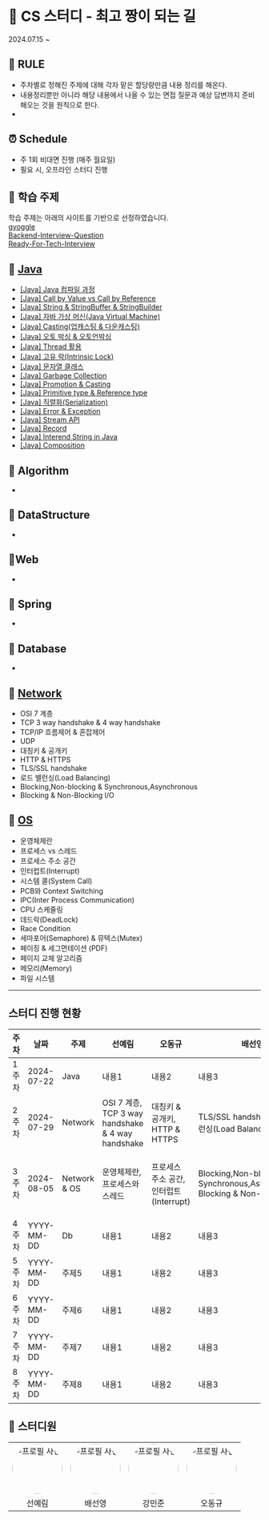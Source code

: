# 🚀 CS 스터디 - 최고 짱이 되는 길
2024.07.15 ~


## 📃 RULE
- 주차별로 정해진 주제에 대해 각자 맡은 할당량만큼 내용 정리를 해온다.
- 내용정리뿐만 아니라 해당 내용에서 나올 수 있는 면접 질문과 예상 답변까지 준비해오는 것을 원칙으로 한다.
- 

## ⏰ Schedule
- 주 1회 비대면 진행 (매주 월요일)
- 필요 시, 오프라인 스터디 진행

## 📜 학습 주제
학습 주제는 아래의 사이트를 기반으로 선정하였습니다.
<br>
<a href="https://github.com/gyoogle/tech-interview-for-developer">gyoggle</a>
<br>
<a href="https://github.com/ksundong/backend-interview-question">Backend-Interview-Question</a>
<br>
<a href="https://github.com/WooVictory/Ready-For-Tech-Interview?tab=readme-ov-file">Ready-For-Tech-Interview</a>

## 📌 [Java](https://github.com/SunYerim/CSStudy/tree/master/Java)
- [[Java] Java 컴파일 과정]()
 - [[Java] Call by Value vs Call by Reference]()
  - [[Java] String & StringBuffer & StringBuilder]()
  - [[Java] 자바 가상 머신(Java Virtual Machine)]()
  - [[Java] Casting(업캐스팅 & 다운캐스팅)]()
  - [[Java] 오토 박싱 & 오토언박싱]()
  - [[Java] Thread 활용]()
  - [[Java] 고유 락(Intrinsic Lock)]()
  - [[Java] 문자열 클래스]() 
  - [[Java] Garbage Collection]() 
  - [[Java] Promotion & Casting]()
  - [[Java] Primitive type & Reference type]()
  - [[Java] 직렬화(Serialization)]()
  - [[Java] Error & Exception]()
  - [[Java] Stream API]()
  - [[Java] Record]()
  - [[Java] Interend String in Java]()
  - [[Java] Composition]()
  
## 📌 Algorithm
- 
## 📌 DataStructure
- 
## 📌Web
- 
## 📌 Spring
- 
## 📌 Database
- 
## 📌 [Network](https://github.com/SunYerim/CSStudy/tree/master/Network)
- OSI 7 계층
- TCP 3 way handshake & 4 way handshake
- TCP/IP 흐름제어 & 혼잡제어
- UDP
- 대칭키 & 공개키
- HTTP & HTTPS
- TLS/SSL handshake
- 로드 밸런싱(Load Balancing)
- Blocking,Non-blocking & Synchronous,Asynchronous
- Blocking & Non-Blocking I/O

## 📌 [OS](https://github.com/SunYerim/CSStudy/tree/master/OS)
- 운영체제란
- 프로세스 vs 스레드
- 프로세스 주소 공간
- 인터럽트(Interrupt)
- 시스템 콜(System Call)
- PCB와 Context Switching
- IPC(Inter Process Communication)
- CPU 스케줄링
- 데드락(DeadLock)
- Race Condition
- 세마포어(Semaphore) & 뮤텍스(Mutex)
- 페이징 & 세그먼테이션 (PDF)
- 페이지 교체 알고리즘
- 메모리(Memory)
- 파일 시스템



---
## 스터디 진행 현황

| 주차  | 날짜       | 주제   | 선예림 | 오동규 | 배선영 | 강민준 | 비고  |
|-------|------------|--------|---------------|---------------|---------------|---------------|-------|
| 1주차 | 2024-07-22 | Java  | 내용1        | 내용2        | 내용3        | 내용4        |       |
| 2주차 | 2024-07-29 | Network  | OSI 7 계층, TCP 3 way handshake & 4 way handshake      | 대칭키 & 공개키, HTTP & HTTPS        | TLS/SSL handshake, 로드 밸런싱(Load Balancing)        | TCP/IP 흐름제어 & 혼잡제어, UDP         |       |
| 3주차 | 2024-08-05 | Network & OS | 운영체제란, 프로세스와 스레드        | 프로세스 주소 공간, 인터럽트(Interrupt)       | Blocking,Non-blocking & Synchronous,Asynchronous, Blocking & Non-Blocking I/O        | 시스템 콜(System Call), PCB와 Context Switching      |       |
| 4주차 | YYYY-MM-DD | Db  | 내용1        | 내용2        | 내용3        | 내용4        |       |
| 5주차 | YYYY-MM-DD | 주제5  | 내용1        | 내용2        | 내용3        | 내용4        |       |
| 6주차 | YYYY-MM-DD | 주제6  | 내용1        | 내용2        | 내용3        | 내용4        |       |
| 7주차 | YYYY-MM-DD | 주제7  | 내용1        | 내용2        | 내용3        | 내용4        |       |
| 8주차 | YYYY-MM-DD | 주제8  | 내용1        | 내용2        | 내용3        | 내용4        |       |




## 🌟 스터디원
<table>
  <tr>
    <td align="center"><img src="https://avatars.githubusercontent.com/u/101817171?v=4" alt="프로필 사진" style="border-radius: 50%; width: 100px; height: 100px;"></td>
    <td align="center"><img src="https://avatars.githubusercontent.com/u/87819894?v=4" alt="프로필 사진" style="border-radius: 50%; width: 100px; height: 100px;"></td>
    <td align="center"><img src="https://avatars.githubusercontent.com/u/97105309?v=4" alt="프로필 사진" style="border-radius: 50%; width: 100px; height: 100px;"></td>
    <td align="center"><img src="https://avatars.githubusercontent.com/u/73326589?v=4" alt="프로필 사진" style="border-radius: 50%; width: 100px; height: 100px;"></td>
    
  </tr>
  <tr>
    <td align="center">선예림</td>
    <td align="center">배선영</td>
    <td align="center">강민준</td>
    <td align="center">오동규</td>
  </tr>
  
</table>